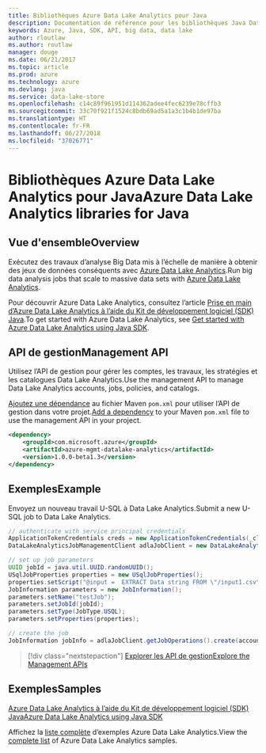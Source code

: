 ```yaml
---
title: Bibliothèques Azure Data Lake Analytics pour Java
description: Documentation de référence pour les bibliothèques Java Data Lake Analytics
keywords: Azure, Java, SDK, API, big data, data lake
author: rloutlaw
ms.author: routlaw
manager: douge
ms.date: 06/21/2017
ms.topic: article
ms.prod: azure
ms.technology: azure
ms.devlang: java
ms.service: data-lake-store
ms.openlocfilehash: c14c89f961951d114362adee4fec6239e78cffb3
ms.sourcegitcommit: 33c70f921f1524c8bdb69ad5a1a3c1b4b1de97ba
ms.translationtype: HT
ms.contentlocale: fr-FR
ms.lasthandoff: 06/27/2018
ms.locfileid: "37026771"
---
```

# <a name="azure-data-lake-analytics-libraries-for-java"></a><span data-ttu-id="31e9f-104">Bibliothèques Azure Data Lake Analytics pour Java</span><span class="sxs-lookup"><span data-stu-id="31e9f-104">Azure Data Lake Analytics libraries for Java</span></span>

## <a name="overview"></a><span data-ttu-id="31e9f-105">Vue d'ensemble</span><span class="sxs-lookup"><span data-stu-id="31e9f-105">Overview</span></span>

<span data-ttu-id="31e9f-106">Exécutez des travaux d’analyse Big Data mis à l’échelle de manière à obtenir des jeux de données conséquents avec [Azure Data Lake Analytics](/azure/data-lake-analytics/data-lake-analytics-overview).</span><span class="sxs-lookup"><span data-stu-id="31e9f-106">Run big data analysis jobs that scale to massive data sets with [Azure Data Lake Analytics](/azure/data-lake-analytics/data-lake-analytics-overview).</span></span>

<span data-ttu-id="31e9f-107">Pour découvrir Azure Data Lake Analytics, consultez l’article [Prise en main d’Azure Data Lake Analytics à l’aide du Kit de développement logiciel (SDK) Java](/azure/data-lake-analytics/data-lake-analytics-get-started-java-sdk).</span><span class="sxs-lookup"><span data-stu-id="31e9f-107">To get started with Azure Data Lake Analytics, see [Get started with Azure Data Lake Analytics using Java SDK](/azure/data-lake-analytics/data-lake-analytics-get-started-java-sdk).</span></span>

## <a name="management-api"></a><span data-ttu-id="31e9f-108">API de gestion</span><span class="sxs-lookup"><span data-stu-id="31e9f-108">Management API</span></span>

<span data-ttu-id="31e9f-109">Utilisez l’API de gestion pour gérer les comptes, les travaux, les stratégies et les catalogues Data Lake Analytics.</span><span class="sxs-lookup"><span data-stu-id="31e9f-109">Use the management API to manage Data Lake Analytics accounts, jobs, policies, and catalogs.</span></span>

<span data-ttu-id="31e9f-110">[Ajoutez une dépendance](https://maven.apache.org/guides/getting-started/index.html#How_do_I_use_external_dependencies) au fichier Maven `pom.xml` pour utiliser l’API de gestion dans votre projet.</span><span class="sxs-lookup"><span data-stu-id="31e9f-110">[Add a dependency](https://maven.apache.org/guides/getting-started/index.html#How_do_I_use_external_dependencies) to your Maven `pom.xml` file to use the management API in your project.</span></span>


```XML
<dependency>
    <groupId>com.microsoft.azure</groupId>
    <artifactId>azure-mgmt-datalake-analytics</artifactId>
    <version>1.0.0-beta1.3</version>
</dependency>
```

## <a name="example"></a><span data-ttu-id="31e9f-111">Exemples</span><span class="sxs-lookup"><span data-stu-id="31e9f-111">Example</span></span>

<span data-ttu-id="31e9f-112">Envoyez un nouveau travail U-SQL à Data Lake Analytics.</span><span class="sxs-lookup"><span data-stu-id="31e9f-112">Submit a new U-SQL job to Data Lake Analytics.</span></span>

```java
// authenticate with service principal credentials
ApplicationTokenCredentials creds = new ApplicationTokenCredentials(_clientId, _tenantId, _clientSecret, null);
DataLakeAnalyticsJobManagementClient adlaJobClient = new DataLakeAnalyticsJobManagementClientImpl(creds);

// set up job parameters
UUID jobId = java.util.UUID.randomUUID();
USqlJobProperties properties = new USqlJobProperties();
properties.setScript("@input =  EXTRACT Data string FROM \"/input1.csv\" USING Extractors.Csv(); OUTPUT @input TO @\"/output1.csv\" USING Outputters.Csv();");
JobInformation parameters = new JobInformation();
parameters.setName("testJob");
parameters.setJobId(jobId);
parameters.setType(JobType.USQL);
parameters.setProperties(properties);

// create the job
JobInformation jobInfo = adlaJobClient.getJobOperations().create(accountName, jobId, parameters).getBody();

```

> [!div class="nextstepaction"]
> [<span data-ttu-id="31e9f-113">Explorer les API de gestion</span><span class="sxs-lookup"><span data-stu-id="31e9f-113">Explore the Management APIs</span></span>](/java/api/overview/azure/datalakeanalytics/management)

## <a name="samples"></a><span data-ttu-id="31e9f-114">Exemples</span><span class="sxs-lookup"><span data-stu-id="31e9f-114">Samples</span></span>

<span data-ttu-id="31e9f-115">[Azure Data Lake Analytics à l’aide du Kit de développement logiciel (SDK) Java][1]</span><span class="sxs-lookup"><span data-stu-id="31e9f-115">[Azure Data Lake Analytics using Java SDK][1]</span></span> 

[1]: https://docs.microsoft.com/azure/data-lake-analytics/data-lake-analytics-get-started-java-sdk

<span data-ttu-id="31e9f-116">Affichez la [liste complète](https://azure.microsoft.com/resources/samples/?platform=java&term=analytics) d’exemples Azure Data Lake Analytics.</span><span class="sxs-lookup"><span data-stu-id="31e9f-116">View the [complete list](https://azure.microsoft.com/resources/samples/?platform=java&term=analytics) of Azure Data Lake Analytics samples.</span></span>
